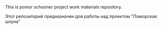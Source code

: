 This is pomor schooner project work materials repository.

Этот репозиторий предназначен для работы над проектом "Поморская шхуна"
